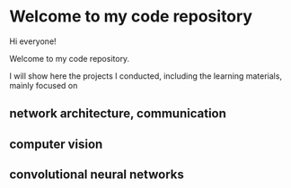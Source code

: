 # Welcome to my code repository

Hi everyone!

Welcome to my code repository.

I will show here the projects I conducted, including the learning materials, mainly focused on

## network architecture, communication
## computer vision
## convolutional neural networks
